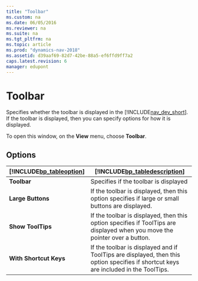 ```yaml
---
title: "Toolbar"
ms.custom: na
ms.date: 06/05/2016
ms.reviewer: na
ms.suite: na
ms.tgt_pltfrm: na
ms.topic: article
ms.prod: "dynamics-nav-2018"
ms.assetid: d39aaf69-82d7-42be-88a5-ef6ffd9ff7a2
caps.latest.revision: 6
manager: edupont
---
```

# Toolbar
Specifies whether the toolbar is displayed in the [!INCLUDE[nav_dev_short](../includes/nav_dev_short_md.md)]. If the toolbar is displayed, then you can specify options for how it is displayed.  
  
 To open this window, on the **View** menu, choose **Toolbar**.  
  
## Options  
  
|[!INCLUDE[bp_tableoption](../includes/bp_tableoption_md.md)]|[!INCLUDE[bp_tabledescription](../includes/bp_tabledescription_md.md)]|  
|----------------------------------|---------------------------------------|  
|**Toolbar**|Specifies if the toolbar is displayed|  
|**Large Buttons**|If the toolbar is displayed, then this option specifies if large or small buttons are displayed.|  
|**Show ToolTips**|If the toolbar is displayed, then this option specifies if ToolTips are displayed when you move the pointer over a button.|  
|**With Shortcut Keys**|If the toolbar is displayed and if ToolTips are displayed, then this option specifies if shortcut keys are included in the ToolTips.|